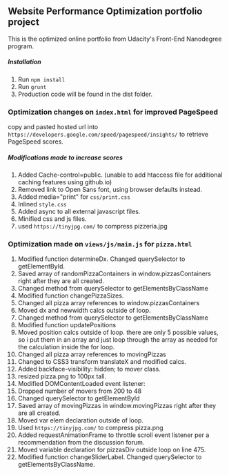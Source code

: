 ## Website Performance Optimization portfolio project

This is the optimized online portfolio from Udacity's Front-End Nanodegree program.

##### Installation
1. Run `npm install`
2. Run `grunt`
3. Production code will be found in the dist folder.

### Optimization changes on `index.html` for improved PageSpeed

copy and pasted hosted url into `https://developers.google.com/speed/pagespeed/insights/` to retrieve PageSpeed scores.

##### Modifications made to increase scores
1. Added Cache-control=public. (unable to add htaccess file for additional caching features using github.io)
2. Removed link to Open Sans font, using browser defaults instead.
3. Added media="print" for `css/print.css`
4. Inlined `style.css`
5. Added async to all external javascript files.
6. Minified css and js files.
7. used `https://tinyjpg.com/` to compress pizzeria.jpg

### Optimization made on `views/js/main.js` for `pizza.html`

1. Modified function determineDx. Changed querySelector to getElementById.
  1. Saved array of randomPizzaContainers in window.pizzasContainers right after they are all created.
  2. Changed method from querySelector to getElementsByClassName
2. Modified function changePizzaSizes.
  1. Changed all pizza array references to window.pizzasContainers
  2. Moved dx and newwidth calcs outside of loop.
  3. Changed method from querySelector to getElementsByClassName
3. Modified function updatePositions
  1. Moved position calcs outside of loop. there are only 5 possible values, so i put them in an array and just loop through the array as needed for the calculation inside the for loop.
  2. Changed all pizza array references to movingPizzas
  3. Changed to CSS3 transform translateX and modified calcs.
  4. Added backface-visibility: hidden; to mover class.
  5. resized pizza.png to 100px tall.
4. Modified DOMContentLoaded event listener:
  1. Dropped number of movers from 200 to 48
  2. Changed querySelector to getElementById
  3. Saved array of movingPizzas in window.movingPizzas right after they are all created.
  4. Moved var elem declaration outside of loop.
  5. Used `https://tinyjpg.com/` to compress pizza.png
5. Added requestAnimationFrame to throttle scroll event listener per a recommendation from the discussion forum.
6. Moved variable declaration for pizzasDiv outside loop on line 475.
7. Modified function changeSliderLabel. Changed querySelector to getElementsByClassName.
